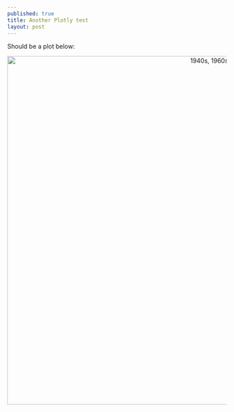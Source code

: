 ```yaml
---
published: true
title: Another Plotly test
layout: post
---
```

Should be a plot below:

<div>
    <a href="https://plot.ly/~maegul/44/" target="_blank" title="1940s, 1960s, 1990s, 2006-2014" style="display: block; text-align: center;"><img src="https://plot.ly/~maegul/44.png" alt="1940s, 1960s, 1990s, 2006-2014" style="max-width: 100%;width: 1040px;"  width="1040" height="800" onerror="this.onerror=null;this.src='https://plot.ly/404.png';" /></a>
    <script data-plotly="maegul:44"  src="https://plot.ly/embed.js" async></script>
</div>
